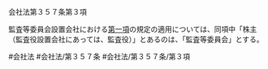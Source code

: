 会社法第３５７条第３項

監査等委員会設置会社における[第一項](会社法＿＿＿＿第３５７条第１項)の規定の適用については、同項中「株主（監査役設置会社にあっては、監査役）」とあるのは、「監査等委員会」とする。

#会社法
#会社法/第３５７条
#会社法/第３５７条/第３項
